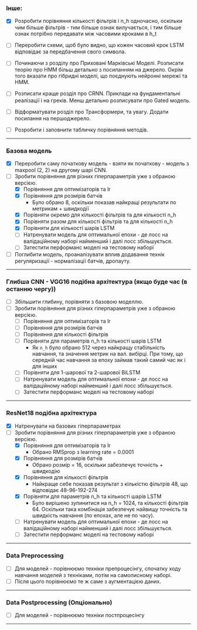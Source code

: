 ### Інше:

- [x] Розробити порівняння кількості фільтрів і n_h одночасно, оскільки чим більше фільтрів - тим більше ознак вилучається, і тим більше ознак потрібно передавати між часовими кроками в h_t

- [ ] Переробити схеми, щоб було видно, що кожен часовий крок LSTM відповідає за передбачення свого символа.

- [ ] Починаючи з розділу про Приховані Марківські Моделі. Розписати теорію про HMM більш детально з посиланням на джерело. Окрім того вказати про гібридні моделі, що поєднують нейронні мережі та HMM. 

- [ ] Розписати краще розділ про CRNN. Приклади на фундаментальні реалізації і на греків. Менш детально розписувати про Gated модель. 
 
- [ ] Відформатувати розділ про Трансформери, та увагу. Додати посилання на першоджерело.

- [ ] Розробити і заповнити табличку порівняння методів. 

___

### Базова модель

- [x] Переробити саму початкову модель - взяти як початкову - модель з maxpool (2, 2) на другому шарі CNN. 
- [ ] Зробити порівняння для різних гіперпараметрів уже з обраною версією.
  - [x] Порівняння для оптимізаторів та lr
  - [x] Порівняння для розмірів батчів
    - Було обрано 8, оскільки показав найкращі результати  по метрикам + швидкодії
  - [x] Порівняти окремо для кількості фільтрів та для кількості n_h
  - [x] Порівняти разом для кількості фільтрів та для кількості n_h
  - [x] Порівняти для кількості шарів LSTM
  - [ ] Натренувати модель для оптимальної епохи - де лосс на валідаційному наборі найменший і далі лосс збільшується.
  - [ ] Затестити перформанс моделі на тестовому наборі

- [ ] Поглибити модель, проаналізувати вплив додавання технік регуляризації - нормалізації батчів, дропауту.   

___

### Глибша CNN - VGG16 подібна архітектура (якщо буде час (в останню чергу))

- [ ] Збільшити глибину, порівняти з базовою моделлю.
- [ ] Зробити порівняння для різних гіперпараметрів уже з обраною версією.
  - [ ] Порівняння для оптимізаторів та lr
  - [ ] Порівняння для розмірів батчів
  - [ ] Порівняння для кількості фільтрів
  - [ ] Порівняти для параметрів n_h та кількості шарів LSTM
    - Як `n_h` було обрано 512 через найкращу стабільність навчання, та значення метрик на вал. вибірці. При тому, що середній час навчання за епоху займав такий самий час як і для інших
  - [ ] Порівняти для 1-шарової та 2-шарової BiLSTM
  - [ ] Натренувати модель для оптимальної епохи - де лосс на валідаційному наборі найменший і далі лосс збільшується.
  - [ ] Затестити перформанс моделі на тестовому наборі
  
___

### ResNet18 подібна архітектура

- [x] Натренувати на базових гіперпараметрах
- [ ] Зробити порівняння для різних гіперпараметрів уже з обраною версією.
  - [x] Порівняння для оптимізаторів та lr
    - Обрано RMSprop з learning rate = 0.0001
  - [x] Порівняння для розмірів батчів
    - Обрано розмір = 16, оскільки забезпечує точність + швидкодію
  - [x] Порівняння для кількості фільтрів
    - Найкраще себе показав результат з кількістю фільтрів 48, що відповідає 48-96-192-274
  - [x] Порівняти для параметрів n_h та кількості шарів LSTM
    - Було вирішено зупинитися на n_h = 1024, та кількості фільтрів 64. Оскільки така комбінація забезпечує найвищу точність та швидкість навчання (по епохах, але не по часу).
  - [ ] Натренувати модель для оптимальної епохи - де лосс на валідаційному наборі найменший і далі лосс збільшується.
  - [ ] Затестити перформанс моделі на тестовому наборі

___

### Data Preprocessing

- [ ] Для моделей - порівнюємо техніки препроцесінгу, спочатку ходу навчання моделей з техніками, потім на самописному наборі.
- [ ] Після цього порівнюємо те ж саме з аугментацією даних.

___

### Data Postprocessing (Опціонально)

- [ ] Для моделей - порівнюємо техніки постпроцесінгу

___